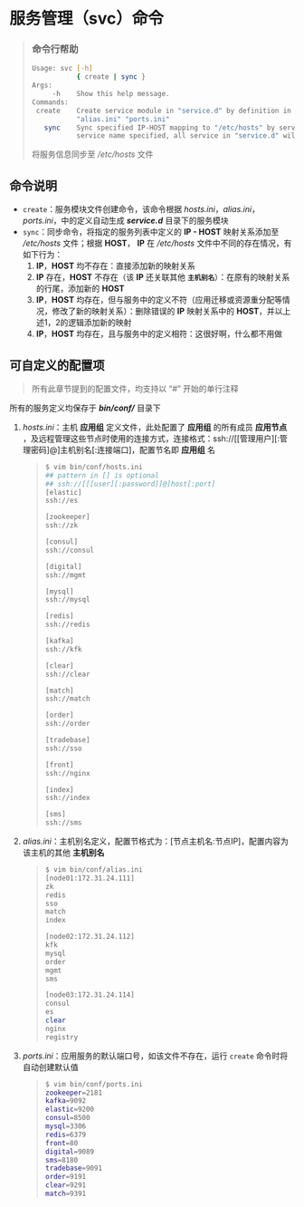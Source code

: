 # 服务管理（svc）命令

> ### 命令行帮助
>
> ```bash
> Usage: svc [-h]
>            { create | sync }
> Args:
>      -h    Show this help message.
> Commands:
>  create    Create service module in "service.d" by definition in "hosts.ini"
>            "alias.ini" "ports.ini"
>    sync    Sync specified IP-HOST mapping to "/etc/hosts" by service name, if no
>            service name specified, all service in "service.d" will be synced.
> ```
>
> 将服务信息同步至 */etc/hosts* 文件

## 命令说明

* `create`：服务模块文件创建命令，该命令根据 *hosts.ini*，*alias.ini*，*ports.ini*，中的定义自动生成 ***service.d*** 目录下的服务模块
* `sync`：同步命令，将指定的服务列表中定义的 **IP - HOST** 映射关系添加至 */etc/hosts* 文件；根据 **HOST**， **IP** 在 */etc/hosts* 文件中不同的存在情况，有如下行为：
  1. **IP**，**HOST** 均不存在：直接添加新的映射关系
  2. **IP** 存在，**HOST** 不存在（该 **IP** 还关联其他 **`主机别名`**）：在原有的映射关系的行尾，添加新的 **HOST**
  3. **IP**，**HOST** 均存在，但与服务中的定义不符（应用迁移或资源重分配等情况，修改了新的映射关系）：删除错误的 **IP** 映射关系中的 **HOST**，并以上述1，2的逻辑添加新的映射
  4. **IP**，**HOST** 均存在，且与服务中的定义相符：这很好啊，什么都不用做

## 可自定义的配置项

> 所有此章节提到的配置文件，均支持以 “#” 开始的单行注释

所有的服务定义均保存于 ***bin/conf/*** 目录下

1. *hosts.ini*：主机 **应用组** 定义文件，此处配置了 **应用组** 的所有成员 **应用节点** ，及远程管理这些节点时使用的连接方式，连接格式：ssh://[[管理用户\]\[:管理密码]@]主机别名[:连接端口]，配置节名即 **应用组** 名

   > ```bash
   > $ vim bin/conf/hosts.ini
   > ## pattern in [] is optional
   > ## ssh://[[[user][:password]]@]host[:port]
   > [elastic]
   > ssh://es
   > 
   > [zookeeper]
   > ssh://zk
   > 
   > [consul]
   > ssh://consul
   > 
   > [digital]
   > ssh://mgmt
   > 
   > [mysql]
   > ssh://mysql
   > 
   > [redis]
   > ssh://redis
   > 
   > [kafka]
   > ssh://kfk
   > 
   > [clear]
   > ssh://clear
   > 
   > [match]
   > ssh://match
   > 
   > [order]
   > ssh://order
   > 
   > [tradebase]
   > ssh://sso
   > 
   > [front]
   > ssh://nginx
   > 
   > [index]
   > ssh://index
   > 
   > [sms]
   > ssh://sms
   > ```

2. *alias.ini*：主机别名定义，配置节格式为：[节点主机名:节点IP]，配置内容为该主机的其他 **主机别名**

   > ```bash
   > $ vim bin/conf/alias.ini
   > [node01:172.31.24.111]
   > zk
   > redis
   > sso
   > match
   > index
   > 
   > [node02:172.31.24.112]
   > kfk
   > mysql
   > order
   > mgmt
   > sms
   > 
   > [node03:172.31.24.114]
   > consul
   > es
   > clear
   > nginx
   > registry
   > ```
   >
   > 

3. *ports.ini*：应用服务的默认端口号，如该文件不存在，运行 `create` 命令时将自动创建默认值

   > ```bash
   > $ vim bin/conf/ports.ini
   > zookeeper=2181
   > kafka=9092
   > elastic=9200
   > consul=8500
   > mysql=3306
   > redis=6379
   > front=80
   > digital=9089
   > sms=8180
   > tradebase=9091
   > order=9191
   > clear=9291
   > match=9391
   > ```